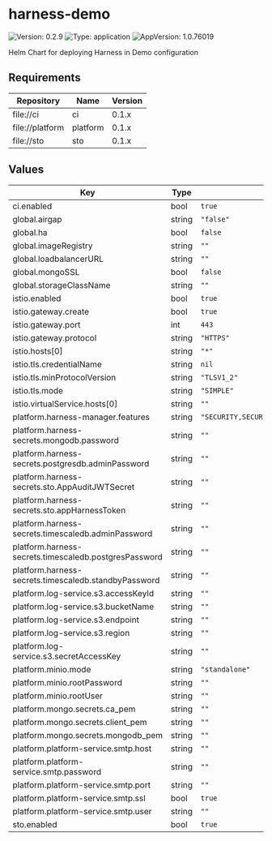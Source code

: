 # harness-demo

![Version: 0.2.9](https://img.shields.io/badge/Version-0.2.9-informational?style=flat-square) ![Type: application](https://img.shields.io/badge/Type-application-informational?style=flat-square) ![AppVersion: 1.0.76019](https://img.shields.io/badge/AppVersion-1.0.76019-informational?style=flat-square)

Helm Chart for deploying Harness in Demo configuration

## Requirements

| Repository | Name | Version |
|------------|------|---------|
| file://ci | ci | 0.1.x |
| file://platform | platform | 0.1.x |
| file://sto | sto | 0.1.x |

## Values

| Key | Type | Default | Description |
|-----|------|---------|-------------|
| ci.enabled | bool | `true` |  |
| global.airgap | string | `"false"` |  |
| global.ha | bool | `false` |  |
| global.imageRegistry | string | `""` |  |
| global.loadbalancerURL | string | `""` |  |
| global.mongoSSL | bool | `false` |  |
| global.storageClassName | string | `""` |  |
| istio.enabled | bool | `true` |  |
| istio.gateway.create | bool | `true` |  |
| istio.gateway.port | int | `443` |  |
| istio.gateway.protocol | string | `"HTTPS"` |  |
| istio.hosts[0] | string | `"*"` |  |
| istio.tls.credentialName | string | `nil` |  |
| istio.tls.minProtocolVersion | string | `"TLSV1_2"` |  |
| istio.tls.mode | string | `"SIMPLE"` |  |
| istio.virtualService.hosts[0] | string | `""` |  |
| platform.harness-manager.features | string | `"SECURITY,SECURITY_STAGE,STO_CI_PIPELINE_SECURITY,STO_API_V2,LDAP_SSO_PROVIDER,ASYNC_ARTIFACT_COLLECTION,JIRA_INTEGRATION,AUDIT_TRAIL_UI,GDS_TIME_SERIES_SAVE_PER_MINUTE,STACKDRIVER_SERVICEGUARD,BATCH_SECRET_DECRYPTION,TIME_SERIES_SERVICEGUARD_V2,TIME_SERIES_WORKFLOW_V2,CUSTOM_DASHBOARD,GRAPHQL,CV_FEEDBACKS,LOGS_V2_247,UPGRADE_JRE,CDNG_ENABLED,NEXT_GEN_ENABLED,LOG_STREAMING_INTEGRATION,CING_ENABLED,NG_HARNESS_APPROVAL,GIT_SYNC_NG,NG_SHOW_DELEGATE,NG_CG_TASK_ASSIGNMENT_ISOLATION,CI_OVERVIEW_PAGE,AZURE_CLOUD_PROVIDER_VALIDATION_ON_DELEGATE,TERRAFORM_AWS_CP_AUTHENTICATION,NG_TEMPLATES,NEW_DEPLOYMENT_FREEZE,HELM_CHART_AS_ARTIFACT,RESOLVE_DEPLOYMENT_TAGS_BEFORE_EXECUTION,WEBHOOK_TRIGGER_AUTHORIZATION,GITHUB_WEBHOOK_AUTHENTICATION,CUSTOM_MANIFEST,GIT_ACCOUNT_SUPPORT,AZURE_WEBAPP,PRUNE_KUBERNETES_RESOURCES,LDAP_GROUP_SYNC_JOB_ITERATOR,POLLING_INTERVAL_CONFIGURABLE,APPLICATION_DROPDOWN_MULTISELECT,USER_GROUP_AS_EXPRESSION,RESOURCE_CONSTRAINT_SCOPE_PIPELINE_ENABLED,ENABLE_DEFAULT_NG_EXPERIENCE_FOR_ONPREM"` |  |
| platform.harness-secrets.mongodb.password | string | `""` |  |
| platform.harness-secrets.postgresdb.adminPassword | string | `""` |  |
| platform.harness-secrets.sto.AppAuditJWTSecret | string | `""` |  |
| platform.harness-secrets.sto.appHarnessToken | string | `""` |  |
| platform.harness-secrets.timescaledb.adminPassword | string | `""` |  |
| platform.harness-secrets.timescaledb.postgresPassword | string | `""` |  |
| platform.harness-secrets.timescaledb.standbyPassword | string | `""` |  |
| platform.log-service.s3.accessKeyId | string | `""` |  |
| platform.log-service.s3.bucketName | string | `""` |  |
| platform.log-service.s3.endpoint | string | `""` |  |
| platform.log-service.s3.region | string | `""` |  |
| platform.log-service.s3.secretAccessKey | string | `""` |  |
| platform.minio.mode | string | `"standalone"` |  |
| platform.minio.rootPassword | string | `""` |  |
| platform.minio.rootUser | string | `""` |  |
| platform.mongo.secrets.ca_pem | string | `""` |  |
| platform.mongo.secrets.client_pem | string | `""` |  |
| platform.mongo.secrets.mongodb_pem | string | `""` |  |
| platform.platform-service.smtp.host | string | `""` |  |
| platform.platform-service.smtp.password | string | `""` |  |
| platform.platform-service.smtp.port | string | `""` |  |
| platform.platform-service.smtp.ssl | bool | `true` |  |
| platform.platform-service.smtp.user | string | `""` |  |
| sto.enabled | bool | `true` |  |

